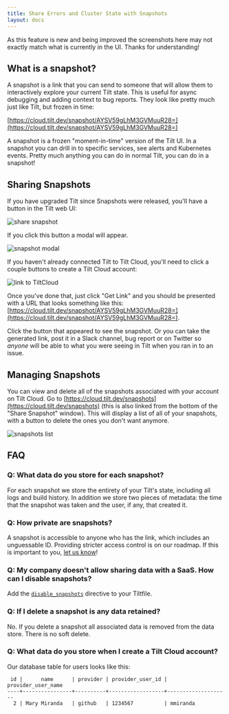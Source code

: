 ```yaml
---
title: Share Errors and Cluster State with Snapshots
layout: docs
---
```


As this feature is new and being improved the screenshots here may not exactly match what is currently in the UI. Thanks for understanding!

## What is a snapshot?

A snapshot is a link that you can send to someone that will allow them to interactively explore your current Tilt state. This is useful for async debugging and adding context to bug reports. They look like pretty much just like Tilt, but frozen in time:

[https://cloud.tilt.dev/snapshot/AYSV59gLhM3GVMuuR28=](https://cloud.tilt.dev/snapshot/AYSV59gLhM3GVMuuR28=)

A snapshot is a frozen "moment-in-time" version of the Tilt UI. In a snapshot you can drill in to specific services, see alerts and Kubernetes events. Pretty much anything you can do in normal Tilt, you can do in a snapshot!

## Sharing Snapshots

If you have upgraded Tilt since Snapshots were released, you'll have a button in
the Tilt web UI:

![share snapshot](assets/img/share-snapshot-button.png)

If you click this button a modal will appear.

![snapshot modal](assets/img/snapshot-modal.png)

If you haven't already connected Tilt to Tilt Cloud, you'll need to click a couple
buttons to create a Tilt Cloud account:

![link to TiltCloud](assets/img/link-to-tiltcloud.png)

Once you've done that, just click "Get Link" and you should be presented with a
URL that looks something like this: [https://cloud.tilt.dev/snapshot/AYSV59gLhM3GVMuuR28=](https://cloud.tilt.dev/snapshot/AYSV59gLhM3GVMuuR28=).

Click the button that appeared to see the snapshot. Or you can take the generated link, post it in a Slack channel, bug report or on Twitter so _anyone_ will be able to what you were seeing in Tilt when you ran in to an issue.

## Managing Snapshots
You can view and delete all of the snapshots associated with your account on Tilt Cloud. Go to [https://cloud.tilt.dev/snapshots](https://cloud.tilt.dev/snapshots) (this is also linked from the bottom of the "Share Snapshot" window). This will display a list of all of your snapshots, with a button to delete the ones you don't want anymore.

![snapshots list](assets/img/snapshots-list.png)

## FAQ

### Q: What data do you store for each snapshot?
For each snapshot we store the entirety of your Tilt's state, including all logs and build history. In addition we store two pieces of metadata: the time that the snapshot was taken and the user, if any, that created it.

### Q: How private are snapshots?
A snapshot is accessible to anyone who has the link, which includes an unguessable ID.
Providing stricter access control is on our roadmap. If this is important to you,
[let us know](https://tilt.dev/contact)!

### Q: My company doesn't allow sharing data with a SaaS. How can I disable snapshots?
Add the [`disable_snapshots`](https://docs.tilt.dev/api.html#api.disable_snapshots)
directive to your Tiltfile.

### Q: If I delete a snapshot is any data retained?
No. If you delete a snapshot all associated data is removed from the data store. There is no soft delete.

### Q: What data do you store when I create a Tilt Cloud account?
Our database table for users looks like this:

```
 id |      name      | provider | provider_user_id | provider_user_name
----+----------------+----------+------------------+--------------------
  2 | Mary Miranda   | github   | 1234567          | mmiranda
  ```
